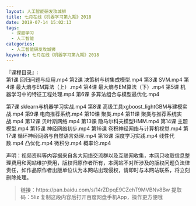 ```yaml
---
layout: 人工智能研发攻城狮
title: 七月在线《机器学习第九期》2018
date: 2019-07-14 15:02:13
tags:
  - 深度学习
  - 人工智能
categories:
  - 人工智能研发攻城狮
keywords: 七月在线《机器学习第九期》2018
---
```


『课程目录』:  
第1课 回归问题与应用.mp4
第2课 决策树与树集成模型.mp4
第3课 SVM.mp4
第4课 最大熵与EM算法（上）.mp4
第4课 最大熵与EM算法（下）.mp4
第5课 机器学习中的特征工程处理.mp4
第6课 多算法组合与模型最优化.mp4
<!-- more -->  
第7课 sklearn与机器学习实战.mp4
第8课 高级工具xgboost_lightGBM与建模实战.mp4
第9课 电商推荐系统.mp4
第10课 聚类.mp4
第11课 聚类与推荐系统实战.mp4
第12课 贝叶斯网络.mp4
第13课 隐马尔科夫模型HMM.mp4
第14课 主题模型.mp4
第15课 神经网络初步.mp4
第16课 卷积神经网络与计算机视觉.mp4
第17课 循环神经网络与自然语言处理.mp4
第18课 深度学习实践.mp4
线性代数.mp4
凸优化.mp4
微积分.mp4
概率论.mp4
<div class="post-copyright">
    <div class="post-copyright__author">
      <span class="post-copyright-meta">声明：视频资料等内容据来自各大网络交流群以及互联网收集，本网只收取信息整理费用和网站维护费用，版权归原作者所有，本网站不对所涉及的版权问题负法律责任，如作品原作者出版单位认为本网站出现侵权，请即时与本网站联系，将立刻删除处理。 </span>
    </div>
</div>

<blockquote class="blockquote-center">
链接：https://pan.baidu.com/s/14rZDpqE9CZehT9MVBNv8Bw 
提取码：5liz 
复制这段内容后打开百度网盘手机App，操作更方便哦
</blockquote>

